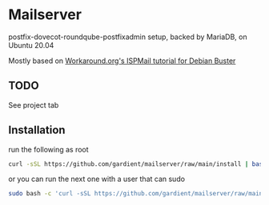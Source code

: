 # Mailserver
postfix-dovecot-roundqube-postfixadmin setup, backed by MariaDB, on Ubuntu 20.04

Mostly based on [Workaround.org's ISPMail tutorial for Debian Buster](https://workaround.org/ispmail/buster/)

## TODO
See project tab

## Installation
run the following as root
```sh
curl -sSL https://github.com/gardient/mailserver/raw/main/install | bash
```

or you can run the next one with a user that can sudo
```sh
sudo bash -c 'curl -sSL https://github.com/gardient/mailserver/raw/main/install | bash'
```
